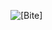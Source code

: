 ![[Bite]](https://github.com/geoffchisnall/CTF-Writeups/blob/main/HacktivityCon/2021/pregames/images/bite.png)
